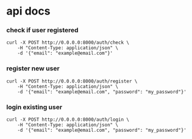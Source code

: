 # api docs

### check if user registered

```shell
curl -X POST http://0.0.0.0:8000/auth/check \
    -H "Content-Type: application/json" \
    -d '{"email": "example@email.com"}'
```

### register new user

```shell
curl -X POST http://0.0.0.0:8000/auth/register \
    -H "Content-Type: application/json" \
    -d '{"email": "example@email.com", "password": "my_password"}'
```

### login existing user

```shell
curl -X POST http://0.0.0.0:8000/auth/login \
    -H "Content-Type: application/json" \
    -d '{"email": "example@email.com", "password": "my_password"}'
```
